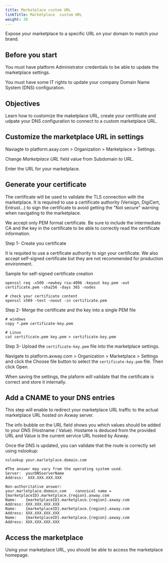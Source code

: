 ```yaml
---
title: Marketplace custom URL
linkTitle: Marketplace  custom URL
weight: 30
---
```


Expose your marketplace to a specific URL on your domain to match your brand.

## Before you start

You must have platform Administrator credentials to be able to update the marketplace settings.

You must have some IT rights to update your company Domain Name System (DNS) configuration.

## Objectives

Learn how to customize the maketplace URL, create your certificate and udpate your DNS configuration to connect to a custom marketplace URL.

## Customize the marketplace URL in settings

Naviagte to platform.axay.com > Organization > Marketplace > Settings.

Change *Marketplace URL* field value from Subdomain to URL.

Enter the URL for your marketplace.

## Generate your certificate

The certificate will be used to validate the TLS connection with the marketplace. It is required to use a certificate authority (Verisign, DigiCert, Entrust...) to sign the certificate to avoid getting the "Not secure" warning when navigating to the marketplace.

We accept only PEM format certificate. Be sure to include the intermediate CA and the key in the certificate to be able to correctly read the certificate information.

Step 1- Create you certificate

It is requited to use a certificate authority to sign your certificate. We also accept self-signed certificate but they are not recommended for production environment.

Sample for self-signed certificate creation

```shell
openssl req -x509 -newkey rsa:4096 -keyout key.pem -out certificate.pem -sha256 -days 365 -nodes

# check your certificate content
openssl x509 -text -noout -in certificate.pem
```

Step 2- Merge the certificate and the key into a single PEM file

```shell
# windows
copy *.pem certificate-key.pem

# Linux
cat certificate.pem key.pem > certificate-key.pem
```

Step 3- Upload the `certificate-key.pem` file into the marketplace settings.

Navigate to platform.axway.com > Organization > Marketplace > Settings and click the Choose file button to select the `certificate-key.pem` file. Then click Open.

When saving the settings, the plaform will validate that the certificate is correct and store it internally.

## Add a CNAME to your DNS entries

This step will enable to redirect your marketplace URL traffic to the actual marketplace URL hosted on Axway server.

The info bubble on the URL field shows you which values should be added to your DNS (Hostname / Value). Hostame is deduced from the provided URL and Value is the current service URL hosted by Axway.

Once the DNS is updated, you can validate that the route is correctly set using nslookup:

```shell
nslookup your.marletplace.domain.com

#The answer may vary from the operating system used.
Server:  yourDNSserverName
Address:  XXX.XXX.XXX.XXX

Non-authoritative answer:
your.marletplace.domain.com    canonical name = {marketplaceID}.marketplace.{region}.axway.com
Name:    {marketplaceID}.marketplace.{region}.axway.com
Address: XXX.XXX.XXX.XXX
Name:    {marketplaceID}.marketplace.{region}.axway.com
Address: XXX.XXX.XXX.XXX
Name:    {marketplaceID}.marketplace.{region}.axway.com
Address: XXX.XXX.XXX.XXX
```

## Access the marketplace

Using your marketplace URL, you should be able to access the marketplace homepage.